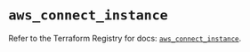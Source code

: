 # `aws_connect_instance`

Refer to the Terraform Registry for docs: [`aws_connect_instance`](https://registry.terraform.io/providers/hashicorp/aws/5.83.0/docs/resources/connect_instance).
